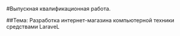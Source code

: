 #Выпускная квалификационная работа.

##Тема: Разработка интернет-магазина компьютерной техники средствами LaraveL


